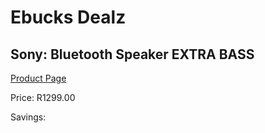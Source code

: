 
# Ebucks Dealz
## Sony: Bluetooth Speaker EXTRA BASS
[Product Page](https://www.ebucks.com/web/shop/productSelected.do?prodId=626483842&catId=714970029)

Price: R1299.00

Savings: 


	